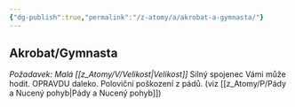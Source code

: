 ```yaml
---
{"dg-publish":true,"permalink":"/z-atomy/a/akrobat-a-gymnasta/"}
---
```


## Akrobat/Gymnasta
*Požadavek: Malá [[z_Atomy/V/Velikost\|Velikost]]*
Silný spojenec Vámi může hodit. OPRAVDU daleko. Poloviční poškození z pádů. (viz [[z_Atomy/P/Pády a Nucený pohyb\|Pády a Nucený pohyb]])